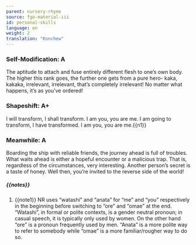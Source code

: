 ```yaml
---
parent: nursery-rhyme
source: fgo-material-iii
id: personal-skills
language: en
weight: 2
translation: "Konchew"
---
```


### Self-Modification: A

The aptitude to attach and fuse entirely different flesh to one’s own body. The higher this rank goes, the further one gets from a pure hero- kaka, kakaka, irrelevant, irrelevant, that’s completely irrelevant!
No matter what happens, it’s as you’ve ordered!

### Shapeshift: A+

I will transform, I shall transform.
I am you, you are me.
I am going to transform, I have transformed.
I am you, you are me.{{n1}}

### Meanwhile: A

Boarding the ship with reliable friends, the journey ahead is full of troubles. What waits ahead is either a hopeful encounter or a malicious trap.
That is, regardless of the circumstances, very interesting.
Another person’s secret is a taste of honey.
Well then, you’re invited to the reverse side of the world!

##### {{notes}}

1. {{note1}} NR uses “watashi” and “anata” for “me” and “you” respectively in the beginning before switching to “ore” and “omae” at the end. “Watashi”, in formal or polite contexts, is a gender neutral pronoun; in casual speech, it is typically only used by women. On the other hand “ore” is a pronoun frequently used by men. “Anata” is a more polite way to refer to somebody while “omae” is a more familiar/rougher way to do so.
